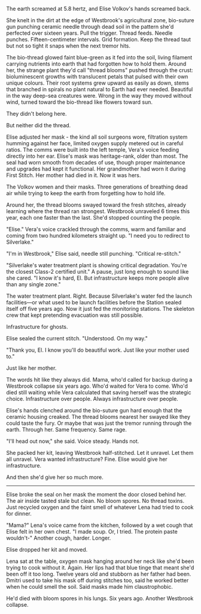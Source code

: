 The earth screamed at 5.8 hertz, and Elise Volkov's hands screamed back.

She knelt in the dirt at the edge of Westbrook's agricultural zone, bio-suture gun punching ceramic needle through dead soil in the pattern she'd perfected over sixteen years. Pull the trigger. Thread feeds. Needle punches. Fifteen-centimeter intervals. Grid formation. Keep the thread taut but not so tight it snaps when the next tremor hits.

The bio-thread glowed faint blue-green as it fed into the soil, living filament carrying nutrients into earth that had forgotten how to hold them. Around her, the strange plant they'd call "thread blooms" pushed through the crust: bioluminescent growths with translucent petals that pulsed with their own unique colours. Their root systems grew upward as easily as down, stems that branched in spirals no plant natural to Earth had ever needed. Beautiful in the way deep-sea creatures were. Wrong in the way they moved without wind, turned toward the bio-thread like flowers toward sun.

They didn't belong here.

But neither did the thread.

Elise adjusted her mask - the kind all soil surgeons wore, filtration system humming against her face, limited oxygen supply metered out in careful ratios. The comms were built into the left temple, Vera's voice feeding directly into her ear. Elise's mask was heritage-rank, older than most. The seal had worn smooth from decades of use, though proper maintenance and upgrades had kept it functional. Her grandmother had worn it during First Stitch. Her mother had died in it. Now it was hers.

The Volkov women and their masks. Three generations of breathing dead air while trying to keep the earth from forgetting how to hold life.

Around her, the thread blooms swayed toward the fresh stitches, already learning where the thread ran strongest. Westbrook unraveled 6 times this year, each one faster than the last. She'd stopped counting the people.

"Elise." Vera's voice crackled through the comms, warm and familiar and coming from two hundred kilometers straight up. "I need you to redirect to Silverlake."

"I'm in Westbrook," Elise said, needle still punching. "Critical re-stitch."

"Silverlake's water treatment plant is showing critical degradation. You're the closest Class-2 certified unit." A pause, just long enough to sound like she cared. "I know it's hard, El. But infrastructure keeps more people alive than any single zone."

The water treatment plant. Right. Because Silverlake's water fed the launch facilities—or what used to be launch facilities before the Station sealed itself off five years ago. Now it just fed the monitoring stations. The skeleton crew that kept pretending evacuation was still possible.

Infrastructure for ghosts.

Elise sealed the current stitch. "Understood. On my way."

"Thank you, El. I know you'll do beautiful work. Just like your mother used to."

Just like her mother.

The words hit like they always did. Mama, who'd called for backup during a Westbrook collapse six years ago. Who'd waited for Vera to come. Who'd died still waiting while Vera calculated that saving herself was the strategic choice. Infrastructure over people. Always infrastructure over people.

Elise's hands clenched around the bio-suture gun hard enough that the ceramic housing creaked. The thread blooms nearest her swayed like they could taste the fury. Or maybe that was just the tremor running through the earth. Through her. Same frequency. Same rage.

"I'll head out now," she said. Voice steady. Hands not.

She packed her kit, leaving Westbrook half-stitched. Let it unravel. Let them all unravel. Vera wanted infrastructure? Fine. Elise would give her infrastructure.

And then she'd give her so much more.

---

Elise broke the seal on her mask the moment the door closed behind her. The air inside tasted stale but clean. No bloom spores. No thread toxins. Just recycled oxygen and the faint smell of whatever Lena had tried to cook for dinner.

"Mama?" Lena's voice came from the kitchen, followed by a wet cough that Elise felt in her own chest. "I made soup. Or, I tried. The protein paste wouldn't-" Another cough, harder. Longer.

Elise dropped her kit and moved.

Lena sat at the table, oxygen mask hanging around her neck like she'd been trying to cook without it. Again. Her lips had that blue tinge that meant she'd been off it too long. Twelve years old and stubborn as her father had been. Dmitri used to take his mask off during stitches too, said he worked better when he could smell the soil. Said masks made him claustrophobic.

He'd died with bloom spores in his lungs. Six years ago. Another Westbrook collapse.

